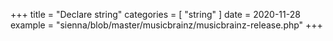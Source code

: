 +++
title = "Declare string"
categories = [ "string" ]
date = 2020-11-28
example = "sienna/blob/master/musicbrainz/musicbrainz-release.php"
+++
